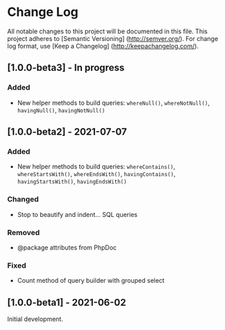 # Change Log

All notable changes to this project will be documented in this file. This project adheres
to [Semantic Versioning] (http://semver.org/). For change log format,
use [Keep a Changelog] (http://keepachangelog.com/).

## [1.0.0-beta3] - In progress

### Added

- New helper methods to build queries: `whereNull()`, `whereNotNull()`, `havingNull()`, `havingNotNull()`

## [1.0.0-beta2] - 2021-07-07

### Added

- New helper methods to build queries: `whereContains()`, `whereStartsWith()`, `whereEndsWith()`, `havingContains()`, `havingStartsWith()`, `havingEndsWith()`

### Changed

- Stop to beautify and indent... SQL queries

### Removed

- @package attributes from PhpDoc

### Fixed

- Count method of query builder with grouped select

## [1.0.0-beta1] - 2021-06-02

Initial development.
